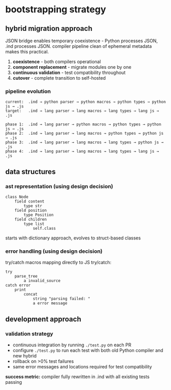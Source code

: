 # bootstrapping strategy

## hybrid migration approach

JSON bridge enables temporary coexistence - Python processes JSON, .ind processes JSON. compiler pipeline clean of ephemeral metadata makes this practical.

1. **coexistence** - both compilers operational
2. **component replacement** - migrate modules one by one  
3. **continuous validation** - test compatibility throughout
4. **cutover** - complete transition to self-hosted

### pipeline evolution
```
current:  .ind → python parser → python macros → python types → python js → .js
target:   .ind → lang parser → lang macros → lang types → lang js → .js

phase 1:  .ind → lang parser → python macros → python types → python js → .js  
phase 2:  .ind → lang parser → lang macros → python types → python js → .js
phase 3:  .ind → lang parser → lang macros → lang types → python js → .js
phase 4:  .ind → lang parser → lang macros → lang types → lang js → .js
```

## data structures

### ast representation (using design decision)
```
class Node
	field content
		type str
	field position
		type Position
	field children
		type list
			self.class
```

starts with dictionary approach, evolves to struct-based classes

### error handling (using design decision)
try/catch macros mapping directly to JS try/catch:
```
try
	parse_tree
		a invalid_source
catch error
	print
		concat
			string "parsing failed: "
			a error message
```

## development approach

### validation strategy
- continuous integration by running `./test.py` on each PR  
- configure `./test.py` to run each test with both old Python compiler and new hybrid
- rollback on >0% test failures
- same error messages and locations required for test compatibility

**success metric:** compiler fully rewritten in .ind with all existing tests passing